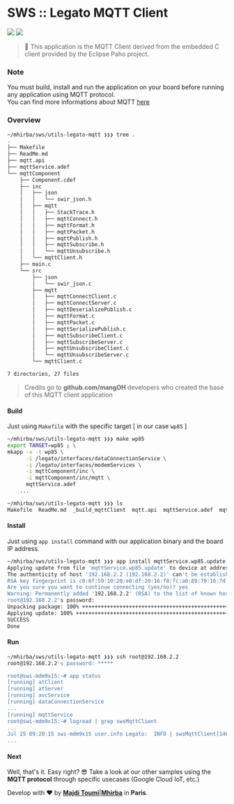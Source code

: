 # SWS :: Legato MQTT Client

[![](https://img.shields.io/badge/legato-17.05-blue.svg)](http://legato.io/) [![](https://img.shields.io/badge/mangoh-WP8548-green.svg)](http://legato.io/)

> :floppy_disk: This application is the MQTT Client derived from the embedded C client provided by the Eclipse Paho project.

### Note

You must build, install and run the application on your board before running any application using MQTT protocol.<br />
You can find more informations about MQTT [here](https://en.wikipedia.org/wiki/MQTT)

### Overview

```sh
~/mhirba/sws/utils-legato-mqtt ❯❯❯ tree .
.
├── Makefile
├── ReadMe.md
├── mqtt.api
├── mqttService.adef
└── mqttComponent
    ├── Component.cdef
    ├── inc
    │   ├── json
    │   │   └── swir_json.h
    │   ├── mqtt
    │   │   ├── StackTrace.h
    │   │   ├── mqttConnect.h
    │   │   ├── mqttFormat.h
    │   │   ├── mqttPacket.h
    │   │   ├── mqttPublish.h
    │   │   ├── mqttSubscribe.h
    │   │   └── mqttUnsubscribe.h
    │   └── mqttClient.h
    ├── main.c
    └── src
        ├── json
        │   └── swir_json.c
        ├── mqtt
        │   ├── mqttConnectClient.c
        │   ├── mqttConnectServer.c
        │   ├── mqttDeserializePublish.c
        │   ├── mqttFormat.c
        │   ├── mqttPacket.c
        │   ├── mqttSerializePublish.c
        │   ├── mqttSubscribeClient.c
        │   ├── mqttSubscribeServer.c
        │   ├── mqttUnsubscribeClient.c
        │   └── mqttUnsubscribeServer.c
        └── mqttClient.c

7 directories, 27 files
```

> Credits go to **github.com/mangOH** developers who created the base of this MQTT client application

#### Build

Just using `Makefile` with the specific target [ in our case `wp85` ]

```sh
~/mhirba/sws/utils-legato-mqtt ❯❯❯ make wp85
export TARGET=wp85 ; \
mkapp -v -t wp85 \
	  -i /legato/interfaces/dataConnectionService \
	  -i /legato/interfaces/modemServices \
	  -i mqttComponent/inc \
	  -i mqttComponent/inc/mqtt \
	  mqttService.adef
    ...

~/mhirba/sws/utils-legato-mqtt ❯❯❯ ls
Makefile  ReadMe.md  _build_mqttClient	mqtt.api  mqttService.adef  mqttService.wp85.update  mqttComponent
```

#### Install

Just using `app install` command with our application binary and the board IP address.

```sh
~/mhirba/sws/utils-legato-mqtt ❯❯❯ app install mqttService.wp85.update 192.168.2.2
Applying update from file 'mqttService.wp85.update' to device at address '192.168.2.2'.
The authenticity of host '192.168.2.2 (192.168.2.2)' can't be established.
RSA key fingerprint is c0:6f:59:10:20:e0:df:20:16:f8:fc:a0:89:70:16:7d.
Are you sure you want to continue connecting (yes/no)? yes
Warning: Permanently added '192.168.2.2' (RSA) to the list of known hosts.
root@192.168.2.2's password:
Unpacking package: 100% ++++++++++++++++++++++++++++++++++++++++++++++++++
Applying update: 100% ++++++++++++++++++++++++++++++++++++++++++++++++++
SUCCESS
Done
```

#### Run

```sh
~/mhirba/sws/utils-legato-mqtt ❯❯❯ ssh root@192.168.2.2
root@192.168.2.2's password: *****

root@swi-mdm9x15:~# app status
[running] atClient
[running] atServer
[running] avcService
[running] dataConnectionService
...
[running] mqttService
root@swi-mdm9x15:~# logread | grep swsMqttClient
...
Jul 25 09:20:15 swi-mdm9x15 user.info Legato:  INFO | swsMqttClient[1467]/mqttComponent T=main | main.c _mqttComponent_COMPONENT_INIT() 255 | ** INIT MQTT SERVICE **
...
```

#### Next

Well, that's it. Easy right? 😎
Take a look at our other samples using the **MQTT protocol** through specific usecases (Google Cloud IoT, etc.)

Develop with :heart: by [**Majdi Toumi**](http://majditoumi.com)|[**Mhirba**](http://mhirba.com) in **Paris**.
